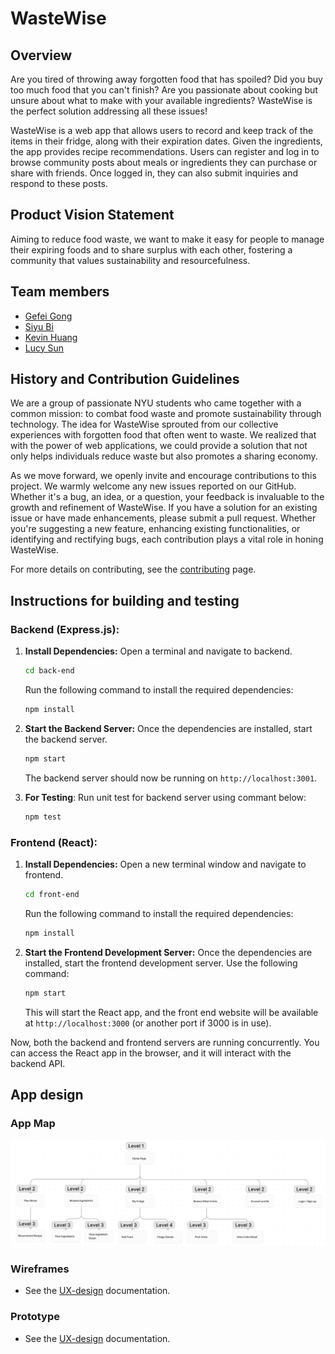 # WasteWise

## Overview

Are you tired of throwing away forgotten food that has spoiled? Did you buy too much food that you can't finish? Are you passionate about cooking but unsure about what to make with your available ingredients? WasteWise is the perfect solution addressing all these issues!

WasteWise is a web app that allows users to record and keep track of the items in their fridge, along with their expiration dates. Given the ingredients, the app provides recipe recommendations. Users can register and log in to browse community posts about meals or ingredients they can purchase or share with friends. Once logged in, they can also submit inquiries and respond to these posts.

## Product Vision Statement

Aiming to reduce food waste, we want to make it easy for people to manage their expiring foods and to share surplus with each other, fostering a community that values sustainability and resourcefulness.

## Team members

* [Gefei Gong](https://github.com/Gong2047)
* [Siyu Bi](https://github.com/SiyuBi)
* [Kevin Huang](https://github.com/kevin-huang-cc)
* [Lucy Sun](https://github.com/lucys-s/)

## History and Contribution Guidelines

We are a group of passionate NYU students who came together with a common mission: to combat food waste and promote sustainability through technology. The idea for WasteWise sprouted from our collective experiences with forgotten food that often went to waste. We realized that with the power of web applications, we could provide a solution that not only helps individuals reduce waste but also promotes a sharing economy.

As we move forward, we openly invite and encourage contributions to this project. We warmly welcome any new issues reported on our GitHub. Whether it's a bug, an idea, or a question, your feedback is invaluable to the growth and refinement of WasteWise. If you have a solution for an existing issue or have made enhancements, please submit a pull request. Whether you're suggesting a new feature, enhancing existing functionalities, or identifying and rectifying bugs, each contribution plays a vital role in honing WasteWise.

For more details on contributing, see the [contributing](./CONTRIBUTING.md) page.

## Instructions for building and testing

### Backend (Express.js):

1. **Install Dependencies:**
   Open a terminal and navigate to backend.

   ```bash
   cd back-end
   ```

   Run the following command to install the required dependencies:

   ```bash
   npm install
   ```
2. **Start the Backend Server:**
   Once the dependencies are installed, start the backend server.

   ```bash
   npm start
   ```

   The backend server should now be running on `http://localhost:3001`.
3. **For Testing**:
   Run unit test for backend server using commant below:

   ```bash
   npm test
   ```

### Frontend (React):

1. **Install Dependencies:**
   Open a new terminal window and navigate to frontend.

   ```bash
   cd front-end
   ```

   Run the following command to install the required dependencies:

   ```bash
   npm install
   ```
2. **Start the Frontend Development Server:**
   Once the dependencies are installed, start the frontend development server. Use the following command:

   ```bash
   npm start
   ```

   This will start the React app, and the front end website will be available at `http://localhost:3000` (or another port if 3000 is in use).

Now, both the backend and frontend servers are running concurrently. You can access the React app in the browser, and it will interact with the backend API.

## App design

### App Map

![sitemap](ux-design/wireframes/Site%20Map.png)

### Wireframes

* See the [UX-design](./UX-DESIGN.md) documentation.

### Prototype

* See the [UX-design](./UX-DESIGN.md) documentation.
